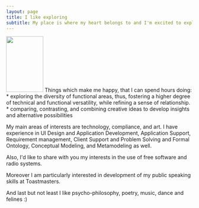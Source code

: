 ```yaml
---
layout: page
title: I like exploring
subtitle: My place is where my heart belongs to and I'm excited to explore its lands and waters :)
---
```

<img src="https://milenalavanchy.github.io/img/IMG-20180615-WA0006.jpg" width="100" height="150">
Things which make me happy, that I can spend hours doing:
* exploring the diversity of functional areas, thus,  fostering a higher degree of technical and functional versatility, while refining a sense of relationship.
* comparing, contrasting, and combining creative ideas to develop insights and alternative possibilities

My main areas of interests are technology, compliance, and art. I have experience in UI Design and Application Development, Application Support, Requirement management, Client Support and Problem Solving and Formal
Ontology, Conceptual Modeling, and Metamodeling as well.

Also, I'd like to share with you my interests in the use of free software and radio systems.

Moreover I am particularly interested in development of my public speaking skills at Toastmasters.

And last but not least I like psycho-philosophy, poetry, music, dance and felines :)
